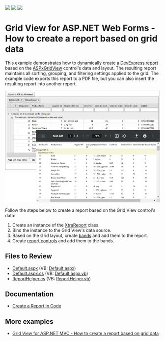 <!-- default badges list -->
![](https://img.shields.io/endpoint?url=https://codecentral.devexpress.com/api/v1/VersionRange/128538561/22.2.3%2B)
[![](https://img.shields.io/badge/Open_in_DevExpress_Support_Center-FF7200?style=flat-square&logo=DevExpress&logoColor=white)](https://supportcenter.devexpress.com/ticket/details/E4476)
[![](https://img.shields.io/badge/📖_How_to_use_DevExpress_Examples-e9f6fc?style=flat-square)](https://docs.devexpress.com/GeneralInformation/403183)
<!-- default badges end -->
# Grid View for ASP.NET Web Forms - How to create a report based on grid data
This example demonstrates how to dynamically create a [DevExpress report](https://docs.devexpress.com/XtraReports/DevExpress.XtraReports.UI.XtraReport) based on the [ASPxGridView](https://docs.devexpress.com/AspNet/5823/components/grid-view) control's data and layout. The resulting report maintains all sorting, grouping, and filtering settings applied to the grid. The example code exports this report to a PDF file, but you can also insert the resulting report into another report.

![Create a Report Based on Grid View Data](image.png)

Follow the steps below to create a report based on the Grid View control's data:

1. Create an instance of the [XtraReport](https://docs.devexpress.com/XtraReports/DevExpress.XtraReports.UI.XtraReport) class.
2. Bind the instance to the Grid View's data source.
3. Based on the Grid layout, create [bands](https://docs.devexpress.com/XtraReports/2587/detailed-guide-to-devexpress-reporting/introduction-to-banded-reports) and add them to the report.
4. Create [report controls](https://docs.devexpress.com/XtraReports/2605/detailed-guide-to-devexpress-reporting/use-report-controls) and add them to the bands.

## Files to Review

* [Default.aspx](./CS/WebApplication1/Default.aspx) (VB: [Default.aspx](./VB/WebApplication1/Default.aspx))
* [Default.aspx.cs](./CS/WebApplication1/Default.aspx.cs) (VB: [Default.aspx.vb](./VB/WebApplication1/Default.aspx.vb))
* [ReportHelper.cs](./CS/WebApplication1/ReportHelper.cs) (VB: [ReportHelper.vb](./VB/WebApplication1/ReportHelper.vb))

## Documentation

* [Create a Report in Code](https://docs.devexpress.com/XtraReports/115726/detailed-guide-to-devexpress-reporting/reporting-api/create-reports-in-code)

## More examples

* [Grid View for ASP.NET MVC - How to create a report based on grid data](https://github.com/DevExpress-Examples/how-to-convert-and-then-print-an-gridview-extension-by-using-the-xtrareport-e4755)
